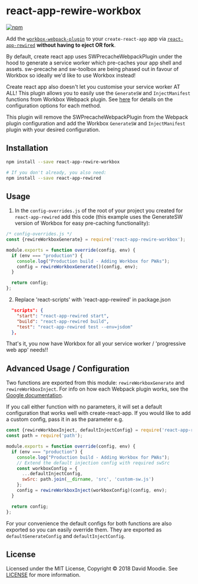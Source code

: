 # react-app-rewire-workbox

[![npm](https://img.shields.io/npm/v/react-app-rewire-workbox.svg)](https://www.npmjs.com/package/react-app-rewire-workbox)

Add the [`workbox-webpack-plugin`](https://github.com/GoogleChrome/workbox) to your `create-react-app` app via [`react-app-rewired`](https://github.com/timarney/react-app-rewired) **without having to eject OR fork**.

By default, create react app uses SWPrecacheWebpackPlugin under the hood to generate a service worker which pre-caches your app shell and assets. sw-precache and sw-toolbox are being phased out in favour of Workbox so ideally we'd like to use Workbox instead!

Create react app also doesn't let you customise your service worker AT ALL! This plugin allows you to easily use the `GenerateSW` and `InjectManifest` functions from Workbox Webpack plugin. See [here](https://developers.google.com/web/tools/workbox/modules/workbox-webpack-plugin) for details on the configuration options for each method.

This plugin will remove the SWPrecacheWebpackPlugin from the Webpack plugin configuration and add the Workbox `GenerateSW` and `InjectManifest` plugin with your desired configuration.

## Installation

```sh
npm install --save react-app-rewire-workbox

# If you don't already, you also need:
npm install --save react-app-rewired
```

## Usage

1. In the `config-overrides.js` of the root of your project you created for `react-app-rewired` add this code (this example uses the GenerateSW version of Workbox for easy pre-caching functionality):

```js
/* config-overrides.js */
const {rewireWorkboxGenerate} = require('react-app-rewire-workbox');

module.exports = function override(config, env) {
  if (env === "production") {
    console.log("Production build - Adding Workbox for PWAs");
    config = rewireWorkboxGenerate()(config, env);
  }

  return config;
};
```

2. Replace 'react-scripts' with 'react-app-rewired' in package.json

```json
  "scripts": {
    "start": "react-app-rewired start",
    "build": "react-app-rewired build",
    "test": "react-app-rewired test --env=jsdom"
  },
```

That's it, you now have Workbox for all your service worker / 'progressive web app' needs!!


## Advanced Usage / Configuration

Two functions are exported from this module: `rewireWorkboxGenerate` and `rewireWorkboxInject`. For info on how each Webpack plugin works, see the [Google documentation](https://developers.google.com/web/tools/workbox/modules/workbox-webpack-plugin).

If you call either function with no parameters, it will set a default configuration that works well with create-react-app. If you would like to add a custom config, pass it in as the parameter e.g.

```js
const {rewireWorkboxInject, defaultInjectConfig} = require('react-app-rewire-workbox');
const path = require('path');

module.exports = function override(config, env) {
  if (env === "production") {
    console.log("Production build - Adding Workbox for PWAs");
    // Extend the default injection config with required swSrc
    const workboxConfig = {
      ...defaultInjectConfig,
      swSrc: path.join(__dirname, 'src', 'custom-sw.js')
    };
    config = rewireWorkboxInject(workboxConfig)(config, env);
  }

  return config;
};

```

For your convenience the default configs for both functions are also exported so you can easily override them. They are exported as `defaultGenerateConfig` and `defaultInjectConfig`.

## License

Licensed under the MIT License, Copyright ©️ 2018 David Moodie. See [LICENSE](LICENSE) for more information.
